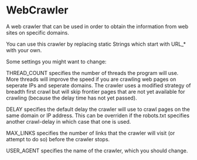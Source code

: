 # WebCrawler
 
A web crawler that can be used in order to obtain the information from web sites on specific domains. 
 
You can use this crawler by replacing static Strings which start with URL_* with your own.

Some settings you might want to change:

THREAD_COUNT specifies the number of threads the program will use. More threads will improve the speed if you are crawling web pages on seperate IPs and seperate domains. The crawler uses a modified strategy of breadth first crawl but will skip frontier pages that are not yet available for crawling (because the delay time has not yet passed).

DELAY specifies the default delay the crawler will use to crawl pages on the same domain or IP address. This can be overriden if the robots.txt specifies another crawl-delay in which case that one is used.

MAX_LINKS specifies the number of links that the crawler will visit (or attempt to do so) before the crawler stops.

USER_AGENT specifies the name of the crawler, which you should change.
